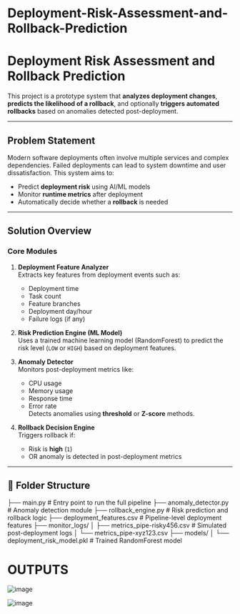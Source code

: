 # Deployment-Risk-Assessment-and-Rollback-Prediction

# Deployment Risk Assessment and Rollback Prediction

This project is a prototype system that **analyzes deployment changes**, **predicts the likelihood of a rollback**, and optionally **triggers automated rollbacks** based on anomalies detected post-deployment.

---

## Problem Statement

Modern software deployments often involve multiple services and complex dependencies. Failed deployments can lead to system downtime and user dissatisfaction. This system aims to:

- Predict **deployment risk** using AI/ML models
- Monitor **runtime metrics** after deployment
- Automatically decide whether a **rollback** is needed

---

## Solution Overview

### Core Modules

1. **Deployment Feature Analyzer**  
   Extracts key features from deployment events such as:
   - Deployment time
   - Task count
   - Feature branches
   - Deployment day/hour
   - Failure logs (if any)

2. **Risk Prediction Engine (ML Model)**  
   Uses a trained machine learning model (RandomForest) to predict the risk level (`LOW` or `HIGH`) based on deployment features.

3. **Anomaly Detector**  
   Monitors post-deployment metrics like:
   - CPU usage
   - Memory usage
   - Response time
   - Error rate  
   Detects anomalies using **threshold** or **Z-score** methods.

4. **Rollback Decision Engine**  
   Triggers rollback if:
   - Risk is **high** (`1`)
   - OR anomaly is detected in post-deployment metrics

---

## 📂 Folder Structure

├── main.py # Entry point to run the full pipeline
├── anomaly_detector.py # Anomaly detection module
├── rollback_engine.py # Risk prediction and rollback logic
├── deployment_features.csv # Pipeline-level deployment features
├── monitor_logs/
│ ├── metrics_pipe-risky456.csv # Simulated post-deployment logs
│ └── metrics_pipe-xyz123.csv
├── models/
│ └── deployment_risk_model.pkl # Trained RandomForest model

# OUTPUTS
![image](https://github.com/user-attachments/assets/757bc713-5c7a-4da6-b0b9-9b803a8b2d75)

![image](https://github.com/user-attachments/assets/fa953db7-cf9a-41b8-998d-f83722b2b7e7)



